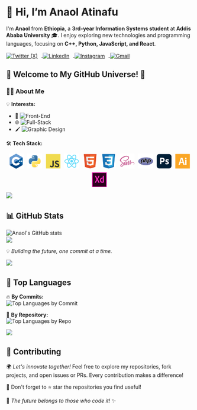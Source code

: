 # 👋 Hi, I’m Anaol Atinafu  

I'm **Anaol** from **Ethiopia**, a **3rd-year Information Systems student** at **Addis Ababa University** 🎓. I enjoy exploring new technologies and programming languages, focusing on **C++, Python, JavaScript, and React**.
<p align="left">
  <a href="https://twitter.com/yourusername" rel="nofollow">
    <img align="center" src="https://upload.wikimedia.org/wikipedia/commons/5/53/X_logo_2023_original.svg" alt="Twitter (X)" height="30" width="40" style="margin-right: 10px;">
  </a>
  
  <a href="https://linkedin.com/in/yourprofile" rel="nofollow">
    <img align="center" src="https://upload.wikimedia.org/wikipedia/commons/8/81/LinkedIn_icon.svg" alt="LinkedIn" height="30" width="40" style="margin-right: 10px;">
  </a>

  <a href="https://instagram.com/yourusername" rel="nofollow">
    <img align="center" src="https://upload.wikimedia.org/wikipedia/commons/a/a5/Instagram_icon.png" alt="Instagram" height="30" width="40" style="margin-right: 10px;">
  </a>

  <a href="mailto:your.email@example.com">
    <img align="center" src="https://upload.wikimedia.org/wikipedia/commons/7/7e/Gmail_icon_%282020%29.svg" alt="Gmail" height="30" width="40" style="margin-right: 10px;">
  </a>
</p>


## 🚀 Welcome to My GitHub Universe! 🌌

### 👨‍💻 About Me  

💡 **Interests:**  
- 🎨 ![Front-End](https://img.shields.io/badge/-Front--End%20Development-61DAFB?style=for-the-badge&logo=react&logoColor=white)  
- 🌐 ![Full-Stack](https://img.shields.io/badge/-Full--Stack%20Development-000000?style=for-the-badge&logo=javascript&logoColor=white)  
- 🖌️ ![Graphic Design](https://img.shields.io/badge/-Graphic%20Design-FF5722?style=for-the-badge&logo=adobe-photoshop&logoColor=white)  

🛠 **Tech Stack:**  
<div style="display: flex; flex-wrap: wrap; justify-content: center; gap: 10px;">
  <img src="https://raw.githubusercontent.com/devicons/devicon/master/icons/cplusplus/cplusplus-original.svg" alt="C++" width="40" height="40"/>
  <img src="https://raw.githubusercontent.com/devicons/devicon/master/icons/python/python-original.svg" alt="Python" width="40" height="40"/>
  <img src="https://raw.githubusercontent.com/devicons/devicon/master/icons/javascript/javascript-original.svg" alt="JavaScript" width="40" height="40"/>
  <img src="https://raw.githubusercontent.com/devicons/devicon/master/icons/react/react-original.svg" alt="React" width="40" height="40"/>
  <img src="https://raw.githubusercontent.com/devicons/devicon/master/icons/html5/html5-original.svg" alt="HTML5" width="40" height="40"/>
  <img src="https://raw.githubusercontent.com/devicons/devicon/master/icons/css3/css3-original.svg" alt="CSS3" width="40" height="40"/>
  <img src="https://raw.githubusercontent.com/devicons/devicon/master/icons/sass/sass-original.svg" alt="SASS" width="40" height="40"/>
  <img src="https://raw.githubusercontent.com/devicons/devicon/master/icons/php/php-original.svg" alt="PHP" width="40" height="40"/>
  <img src="https://raw.githubusercontent.com/devicons/devicon/master/icons/photoshop/photoshop-plain.svg" alt="Adobe Photoshop" width="40" height="40"/>
  <img src="https://raw.githubusercontent.com/devicons/devicon/master/icons/illustrator/illustrator-plain.svg" alt="Adobe Illustrator" width="40" height="40"/>
  <img src="https://raw.githubusercontent.com/teamedwardforever/Readme-Generator/71f25dd8b98329b168142a6b782a107b75eab178/svg/Skills/Software/adobe-xd.svg" alt="Adobe-Xd" width="40" height="40"/>
</div>



<a target="_blank" rel="noopener noreferrer nofollow" href="https://user-images.githubusercontent.com/73097560/115834477-dbab4500-a447-11eb-908a-139a6edaec5c.gif" data-target="animated-image.originalLink"><img src="https://user-images.githubusercontent.com/73097560/115834477-dbab4500-a447-11eb-908a-139a6edaec5c.gif" style="max-width: 100%; display: inline-block;" data-target="animated-image.originalImage"></a>
## 📊 GitHub Stats  

![Anaol's GitHub stats](https://github-readme-stats.vercel.app/api?username=anaol216&show_icons=true&theme=radical)  
<img align="center" src="https://github-profile-summary-cards.vercel.app/api/cards/profile-details?username=anaol216&theme=2077" height="180em">


💡 _Building the future, one commit at a time._  

<a target="_blank" rel="noopener noreferrer nofollow" href="https://user-images.githubusercontent.com/73097560/115834477-dbab4500-a447-11eb-908a-139a6edaec5c.gif" data-target="animated-image.originalLink"><img src="https://user-images.githubusercontent.com/73097560/115834477-dbab4500-a447-11eb-908a-139a6edaec5c.gif" style="max-width: 100%; display: inline-block;" data-target="animated-image.originalImage"></a>


## 🚀 Top Languages  

🔥 **By Commits:**  
![Top Languages by Commit](https://github-readme-stats.vercel.app/api/top-langs/?username=anaol216&langs_count=8&layout=compact&theme=radical)  

🌟 **By Repository:**  
![Top Languages by Repo](https://github-profile-summary-cards.vercel.app/api/cards/repos-per-language?username=anaol216&theme=solarized_dark)  

<a target="_blank" rel="noopener noreferrer nofollow" href="https://user-images.githubusercontent.com/73097560/115834477-dbab4500-a447-11eb-908a-139a6edaec5c.gif" data-target="animated-image.originalLink"><img src="https://user-images.githubusercontent.com/73097560/115834477-dbab4500-a447-11eb-908a-139a6edaec5c.gif" style="max-width: 100%; display: inline-block;" data-target="animated-image.originalImage"></a>


## 🤝 Contributing  

🌍 _Let's innovate together!_ Feel free to explore my repositories, fork projects, and open issues or PRs. Every contribution makes a difference!  
  <p class="highlight-text">
    🌟 Don't forget to <span class="highlight-star">⭐</span> star the repositories you find useful!
  </p>

🚀 _The future belongs to those who code it!_ ✨

